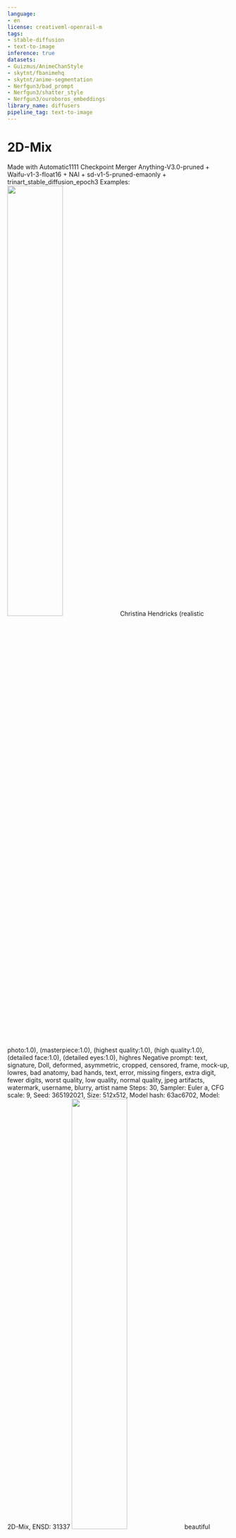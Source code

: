 ```yaml
---
language:
- en
license: creativeml-openrail-m
tags:
- stable-diffusion
- text-to-image
inference: true
datasets:
- Guizmus/AnimeChanStyle
- skytnt/fbanimehq
- skytnt/anime-segmentation
- Nerfgun3/bad_prompt
- Nerfgun3/shatter_style
- Nerfgun3/ouroboros_embeddings
library_name: diffusers
pipeline_tag: text-to-image
---
```

# 2D-Mix

Made with Automatic1111 Checkpoint Merger
Anything-V3.0-pruned + Waifu-v1-3-float16 + NAI + sd-v1-5-pruned-emaonly + trinart_stable_diffusion_epoch3
Examples:
<img src=https://i.imgur.com/EK3OeKY.png width=50% height=50%>
Christina Hendricks (realistic photo:1.0), (masterpiece:1.0), (highest quality:1.0), (high quality:1.0), (detailed face:1.0), (detailed eyes:1.0), highres
Negative prompt: text, signature, Doll, deformed, asymmetric, cropped, censored, frame, mock-up, lowres, bad anatomy, bad hands, text, error, missing fingers, extra digit, fewer digits, worst quality, low quality, normal quality, jpeg artifacts, watermark, username, blurry, artist name
Steps: 30, Sampler: Euler a, CFG scale: 9, Seed: 365192021, Size: 512x512, Model hash: 63ac6702, Model: 2D-Mix, ENSD: 31337
<img src=https://i.imgur.com/ZTuxGqi.png width=50% height=50%>
beautiful geisha in full sky blue kimono facing away from the camera looking back over shoulder with arm extended to the right, elegant, vintage, ornate, art nouveau, complimentary colors, painted by Will Murai, Artgerm, Alphonse Mucha, Akihiko Yoshida, dramatic color, Phil Noto, Krenz Cushart, digital painting
Negative prompt: text, signature, Doll, deformed, asymmetric, cropped, censored, frame, mock-up, lowres, bad anatomy, bad hands, text, error, missing fingers, extra digit, fewer digits, worst quality, low quality, normal quality, jpeg artifacts, watermark, username, blurry, artist name
Steps: 40, Sampler: Euler a, CFG scale: 11, Seed: 3633019598, Size: 512x512, Model hash: 63ac6702, Model: 2D-Mix, Clip skip: 2, ENSD: 31337
<img src=https://i.imgur.com/reY3XDN.png width=50% height=50%>
woman in colorful kimono AND man in coloful yukata
Negative prompt: gray, hazy, text, signature, cropped
Steps: 33, Sampler: Euler, CFG scale: 15, Seed: 4230961168, Size: 512x512, Model hash: 63ac6702, Model: 2D-Mix, Clip skip: 5, ENSD: 31337
<img src=https://i.imgur.com/0foCNeo.png width=50% height=50%>
woman in colorful kimono AND man in coloful yukata
Negative prompt: gray, hazy, text, signature, cropped
Steps: 33, Sampler: Euler, CFG scale: 15, Seed: 4230961169, Size: 512x512, Model hash: 63ac6702, Model: 2D-Mix, Clip skip: 5, ENSD: 31337

![showcase](https://huggingface.co/datasets/Guizmus/AnimeChanStyle/resolve/main/showcase_dataset.jpg)
This is the dataset used for making the model  : https://huggingface.co/Guizmus/AnimeChanStyle
The images were made by the users of Stable Diffusion discord using CreativeML-OpenRail-M licenced models, in the intent to make this dataset.
90 pictures captioned with their content by hand, with the suffix ",AnimeChan Style"
The collection process was made public during less than a day, until enough variety was introduced to train through a Dreambooth method a style corresponding to the different members of this community
The picture captioned are available in [this zip file](https://huggingface.co/datasets/Guizmus/AnimeChanStyle/resolve/main/AnimeChanStyle%20v2.3.zip)